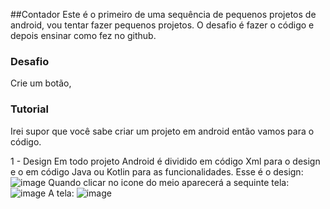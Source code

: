 ##Contador
Este é o primeiro de uma sequência de pequenos projetos de android, vou tentar fazer pequenos projetos.
O desafio é fazer o código e depois ensinar como fez no github.
### Desafio
Crie um botão,
### Tutorial
Irei supor que você sabe criar um projeto em android então vamos para o código.

1 - Design 
Em todo projeto Android é dividido em código Xml para o design e o em código Java ou Kotlin para as funcionalidades.
Esse é o design:
![image](https://github.com/eduardohbds/Count/assets/57600130/acd210c0-c347-4dbc-89bb-c208a4f019c2)
Quando clicar no icone do meio aparecerá a sequinte tela:
![image](https://github.com/eduardohbds/Count/assets/57600130/fc734618-98a2-4906-bb6b-01b37947bf0a)
A tela:
![image](https://github.com/eduardohbds/Count/assets/57600130/29495abf-247d-46d9-a322-5427ae628d8b)

